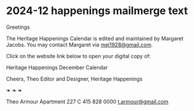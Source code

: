 # 2024-12 happenings mailmerge text

Greetings <name>

The Heritage Happenings Calendar is edited and maintained by Margaret Jacobs. You may contact Margaret via mej1928@gmail.com.

Click on the website link below to open your digital copy of:

Heritage Happenings December Calendar


Cheers,
Theo
Editor and Designer, Heritage Happenings

❧ ❧ ❧

Theo Armour
Apartment 227 C
415 828 0000
t.armour@gmail.com
